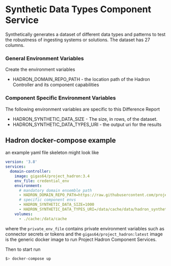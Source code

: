 # Synthetic Data Types Component Service
Synthetically generates a dataset of different data types and patterns to test the robustness of ingesting 
systems or solutions. The dataset has 27 columns.

### General Environment Variables
Create the environment variables
* HADRON_DOMAIN_REPO_PATH - the location path of the Hadron Controller and its component capabilities

### Component Specific Environment Variables
The following environment variables are specific to this Difference Report
* HADRON_SYNTHETIC_DATA_SIZE - The size, in rows, of the dataset.
* HADRON_SYNTHETIC_DATA_TYPES_URI - the output uri for the results

## Hadron docker-compose example
 an example yaml file skeleton might look like

```yaml
version: '3.8'
services:
  domain-controller:
    image: gigas64/project_hadron:3.4
    env_file: credential_env
    environment:
      # mandatory domain ensemble path
      - HADRON_DOMAIN_REPO_PATH=https://raw.githubusercontent.com/project-hadron/hadron-asset-bank/master/contracts/commons/synthetic_data_types
      # specific component envs
      - HADRON_SYNTHETIC_DATA_SIZE=1000
      - HADRON_SYNTHETIC_DATA_TYPES_URI=/data/cache/data/hadron_synthetic_data_types.parquet
    volumes:
      - ./cache:/data/cache
```
where the `private_env_file` contains private environment variables such as connector secrets or tokens and
the `gigas64/project_hadron:latest` image is the generic docker image to run Project Hadron Component Services.

Then to start run
```bash
$> docker-compose up
```